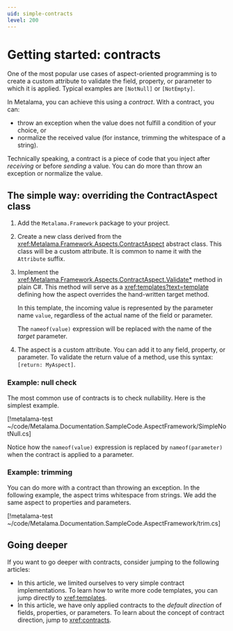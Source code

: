 ```yaml
---
uid: simple-contracts
level: 200
---
```


# Getting started: contracts

One of the most popular use cases of aspect-oriented programming is to create a custom attribute to validate the field, property, or parameter to which it is applied. Typical examples are `[NotNull]` or `[NotEmpty]`.

In Metalama, you can achieve this using a _contract_. With a contract, you can:

* throw an exception when the value does not fulfill a condition of your choice, or
* normalize the received value (for instance, trimming the whitespace of a string).

Technically speaking, a contract is a piece of code that you inject after _receiving_ or before _sending_ a value. You can do more than throw an exception or normalize the value.


## The simple way: overriding the ContractAspect class

1. Add the `Metalama.Framework` package to your project.

2. Create a new class derived from the <xref:Metalama.Framework.Aspects.ContractAspect> abstract class. This class will be a custom attribute. It is common to name it with the `Attribute` suffix.


3. Implement the <xref:Metalama.Framework.Aspects.ContractAspect.Validate*> method in plain C#. This method will serve as a <xref:templates?text=template> defining how the aspect overrides the hand-written target method.

    In this template, the incoming value is represented by the parameter name `value`, regardless of the actual name of the field or parameter.

    The `nameof(value)` expression will be replaced with the name of the _target_ parameter.


4. The aspect is a custom attribute. You can add it to any field, property, or parameter. To validate the return value of a method, use this syntax: `[return: MyAspect]`.


### Example: null check

The most common use of contracts is to check nullability. Here is the simplest example.

[!metalama-test  ~/code/Metalama.Documentation.SampleCode.AspectFramework/SimpleNotNull.cs]

Notice how the `nameof(value)` expression is replaced by `nameof(parameter)` when the contract is applied to a parameter.

### Example: trimming

You can do more with a contract than throwing an exception. In the following example, the aspect trims whitespace from strings. We add the same aspect to properties and parameters.

[!metalama-test  ~/code/Metalama.Documentation.SampleCode.AspectFramework/trim.cs]

## Going deeper

If you want to go deeper with contracts, consider jumping to the following articles:

* In this article, we limited ourselves to very simple contract implementations. To learn how to write more code templates, you can jump directly to <xref:templates>.
* In this article, we have only applied contracts to the _default direction_ of fields, properties, or parameters. To learn about the concept of contract direction, jump to <xref:contracts>.
